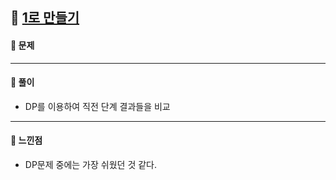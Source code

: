 ## 📖 [1로 만들기](https://www.acmicpc.net/problem/1463)
#### 📍 문제

---
#### 📍 풀이
- DP를 이용하여 직전 단계 결과들을 비교
---
#### 📍 느낀점
- DP문제 중에는 가장 쉬웠던 것 같다.